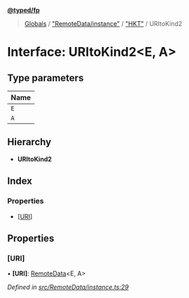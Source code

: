 **[@typed/fp](../README.md)**

> [Globals](../globals.md) / ["RemoteData/instance"](../modules/_remotedata_instance_.md) / ["HKT"](../modules/_remotedata_instance_._hkt_.md) / URItoKind2

# Interface: URItoKind2\<E, A>

## Type parameters

Name |
------ |
`E` |
`A` |

## Hierarchy

* **URItoKind2**

## Index

### Properties

* [[URI]](_remotedata_instance_._hkt_.uritokind2.md#[uri])

## Properties

### [URI]

•  **[URI]**: [RemoteData](../modules/_remotedata_remotedata_.md#remotedata)\<E, A>

*Defined in [src/RemoteData/instance.ts:29](https://github.com/TylorS/typed-fp/blob/f27ba3e/src/RemoteData/instance.ts#L29)*
